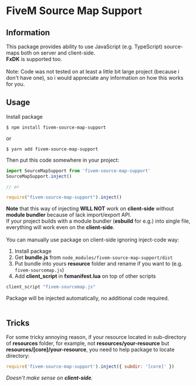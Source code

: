 # FiveM Source Map Support

## Information
This package provides ability to use JavaScript (e.g. TypeScript) source-maps both on server and client-side.\
**FxDK** is supported too.\
\
Note: Code was not tested on at least a little bit large project (because i don't have one), so i would appreciate any information on how this works for you.
<br />

## Usage
Install package
```
$ npm install fivem-source-map-support
```
or
```
$ yarn add fivem-source-map-support
```
Then put this code somewhere in your project:
```ts
import SourceMapSupport from 'fivem-source-map-support'
SourceMapSupport.inject()

// or

require("fivem-source-map-support").inject()
```
**Note** that this way of injecting **WILL NOT** work on **client-side** without **module bundler** because of lack import/export API.\
If your project builds with a module bundler (**esbuild** for e.g.) into single file, everything will work even on the **client-side**.
<br />
<br />
You can manually use package on client-side ignoring inject-code way:
1. Install package
2. Get **bundle.js** from ```node_modules/fivem-source-map-support/dist```
3. Put bundle into yours **resource** folder and rename if you want to (e.g. ```fivem-sourcemap.js```)
4. Add **client_script** in **fxmanifest.lua** on top of other scripts
```lua
client_script "fivem-sourcemap.js"
```
Package will be injected automatically, no additional code required.
<br />
<br />
## Tricks
For some tricky annoying reason, if your resource located in sub-directory of **resources** folder, for example, not **resources/your-resource** but **resources/[core]/your-resource**, you need to help package to locate directory:
```js
require('fivem-source-map-support').inject({ subdir: '[core]' })
```
*Doesn't make sense on **client-side**.*
